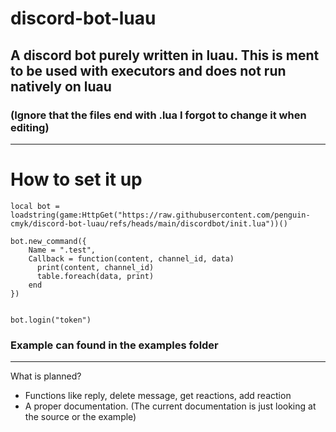 # discord-bot-luau
## A discord bot purely written in luau. This is ment to be used with executors and does not run natively on luau


### (Ignore that the files end with .lua I forgot to change it when editing)
--------------------------------------------------------------------------------------------------------------------------------------------------------
# How to set it up
```luau
local bot = loadstring(game:HttpGet("https://raw.githubusercontent.com/penguin-cmyk/discord-bot-luau/refs/heads/main/discordbot/init.lua"))()

bot.new_command({
    Name = ".test",
    Callback = function(content, channel_id, data)
      print(content, channel_id)
      table.foreach(data, print)
    end 
})


bot.login("token")
```
### Example can found in the examples folder
--------------------------------------------------------------------------------------------------------------------------------------------------------

What is planned?
- Functions like reply, delete message, get reactions, add reaction
- A proper documentation. (The current documentation is just looking at the source or the example)
